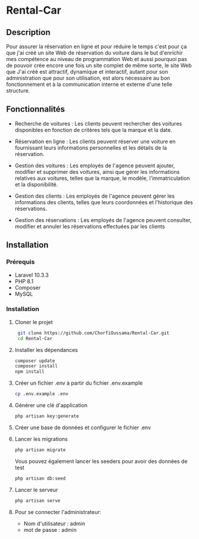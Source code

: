 # Rental-Car

## Description

Pour assurer la réservation en ligne et pour réduire le temps c'est pour ça que j'ai créé un site Web de réservation du voiture dans le but d'enrichir mes compétence au niveau de programmation Web et aussi pourquoi pas de pouvoir crée encore une fois un site complet de même sorte, le site Web que J'ai créé est attractif, dynamique et interactif, autant pour son administration que pour son utilisation, est alors nécessaire au bon fonctionnement et à la communication interne et externe d'une telle structure.

## Fonctionnalités

-  Recherche de voitures : Les clients peuvent rechercher des voitures disponibles en fonction de critères tels que la marque et la date.

-  Réservation en ligne : Les clients peuvent réserver une voiture en fournissant leurs informations personnelles et les détails de la réservation.

-  Gestion des voitures : Les employés de l'agence peuvent ajouter, modifier et supprimer des voitures, ainsi que gérer les informations relatives aux voitures, telles que la marque, le modèle, l'immatriculation et la disponibilité.

-  Gestion des clients : Les employés de l'agence peuvent gérer les informations des clients, telles que leurs coordonnées et l'historique des réservations.

-  Gestion des réservations : Les employés de l'agence peuvent consulter, modifier et annuler les réservations effectuées par les clients


## Installation

### Prérequis

-   Laravel 10.3.3
-   PHP 8.1
-   Composer
-   MySQL

### Installation

1. Cloner le projet

    ```sh
     git clone https://github.com/ChorfiOussama/Rental-Car.git
     cd Rental-Car
    ```

2. Installer les dépendances

    ```sh
    composer update
    composer install
    npm install
    ```

3. Créer un fichier .env à partir du fichier .env.example

    ```sh
    cp .env.example .env
    ```

4. Générer une clé d'application

    ```sh
    php artisan key:generate
    ```

5. Créer une base de données et configurer le fichier .env

6. Lancer les migrations

    ```sh
    php artisan migrate
    ```

    Vous pouvez également lancer les seeders pour avoir des données de test

    ```sh
    php artisan db:seed
    ```

7. Lancer le serveur

    ```sh
    php artisan serve
    ```

8. Pour se connecter l'administrateur:
   
   - Nom d'utilisateur : admin
   - mot de passe : admin
